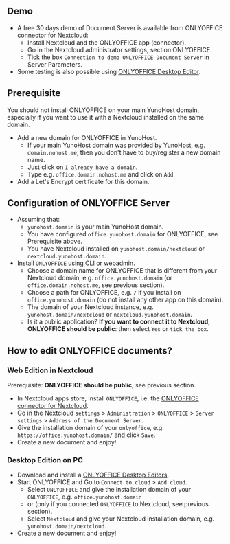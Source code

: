 ## Demo

* A free 30 days demo of Document Server is available from ONLYOFFICE connector for Nextcloud:
  * Install Nextcloud and the ONLYOFFICE app (connector).
  * Go in the Nextcloud administrator settings, section ONLYOFFICE.
  * Tick the box `Connection to demo ONLYOFFICE Document Server` in Server Parameters.
* Some testing is also possible using [ONLYOFFICE Desktop Editor](https://www.onlyoffice.com/fr/download-desktop.aspx).

## Prerequisite

You should not install ONLYOFFICE on your main YunoHost domain, especially if you want to use it with a Nextcloud installed on the same domain.
* Add a new domain for ONLYOFFICE in YunoHost.
  * If your main YunoHost domain was provided by YunoHost, e.g. `domain.nohost.me`, then you don't have to buy/register a new domain name.
  * Just click on `I already have a domain`.
  * Type e.g. `office.domain.nohost.me` and click on `Add`.
* Add a Let's Encrypt certificate for this domain.

## Configuration of ONLYOFFICE Server

* Assuming that:
  * `yunohost.domain` is your main YunoHost domain.
  * You have configured `office.yunohost.domain` for ONLYOFFICE, see Prerequisite above.
  * You have Nextcloud installed on `yunohost.domain/nextcloud` or `nextcloud.yunohost.domain`.
* Install `ONLYOFFICE` using CLI or webadmin.
  * Choose a domain name for ONLYOFFICE that is different from your Nextcloud domain, e.g. `office.yunohost.domain` (or `office.domain.nohost.me`, see previous section).
  * Choose a path for ONLYOFFICE, e.g. `/` if you install on `office.yunohost.domain` (do not install any other app on this domain).
  * The domain of your Nextcloud instance, e.g. `yunohost.domain/nextcloud` or `nextcloud.yunohost.domain`.
  * Is it a public application? **If you want to connect it to Nextcloud, ONLYOFFICE should be public**: then select `Yes` or `tick the box`.

## How to edit ONLYOFFICE documents?

### Web Edition in Nextcloud

Prerequisite: **ONLYOFFICE should be public**, see previous section.
* In Nextcloud apps store, install `ONLYOFFICE`, i.e. the [ONLYOFFICE connector for Nextcloud](https://apps.nextcloud.com/apps/onlyoffice).
* Go in the Nextcloud `settings` > `Administration` > `ONLYOFFICE` > `Server settings` > `Address of the Document Server`.
* Give the installation domain of your `onlyoffice`, e.g. `https://office.yunohost.domain/` and click `Save`.
* Create a new document and enjoy!

### Desktop Edition on PC

* Download and install a [ONLYOFFICE Desktop Editors](https://www.onlyoffice.com/fr/download-desktop.aspx).
* Start ONLYOFFICE and Go to `Connect to cloud` > `Add cloud`.
  * Select `ONLYOFFICE` and give the installation domain of your `ONLYOFFICE`, e.g. `office.yunohost.domain`
  * or (only if you connected `ONLYOFFICE` to Nextcloud, see previous section).
  * Select `Nextcloud` and give your Nextcloud installation domain, e.g. `yunohost.domain/nextcloud`.
* Create a new document and enjoy!
